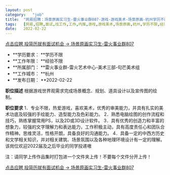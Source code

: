 ```yaml
---
layout:	post
category:	"job"
title:	"网易招聘：场景原画实习生-雷火事业群807-游戏-游戏美术-场景原画-杭州学历不限经验不限"
tags:	[网易,招聘,面试,找工作,工作,内推,游戏,游戏美术,场景原画,杭州,学历不限,经验不限]
date:	2022-02-22
---
```


[点击应聘 投简历就有面试机会 -> 场景原画实习生-雷火事业群807](http://mobile.bole.netease.com/bole/boleDetail?id=23159&employeeId=346f03c3cda5f04c&key=all)



- **学历要求： **学历不限
- **工作年限： **经验不限
- **所属部门： **雷火事业群-雷火艺术中心-美术三部-句芒美术组
- **工作城市： **杭州
- **发布日期： **2022-02-22



**职位描述**
根据游戏世界观需求完成场景概念、规划、道具设计以及宣传图的绘制。



**职位要求**
1．专业不限，热爱游戏，喜欢美术，优秀的审美能力，并具有扎实的美术功底及较强的手绘能力、造型能力及色彩能力。 
2．熟悉电脑绘图的创作流程和技巧，熟练掌握常用PS，以及2D或3D设计软件。 
3．具有优秀的创造力和丰富的想象力，较强的文字理解力和表达能力，工作积极主动，具有高度责任心和团队合作精神。思维灵活，性格开朗，具备良好的沟通能力。
4．具备一定的中西方历史和文学相关知识，并对相关建筑、场景氛围以及各种地理环境设计有一定的理解。
该岗位欢迎2022届及之后毕业的同学投递嗷

注：请同学上传作品集时打包进一个文件夹上传！不要每个文件分开上传！



[点击应聘 投简历就有面试机会 -> 场景原画实习生-雷火事业群807](http://mobile.bole.netease.com/bole/boleDetail?id=23159&employeeId=346f03c3cda5f04c&key=all)
